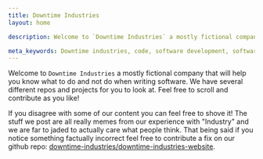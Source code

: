 ```yaml
---
title: Downtime Industries
layout: home

description: Welcome to `Downtime Industries` a mostly fictional company that will help you know what to do and not do when writing software.

meta_keywords: Downtime industries, code, software development, software engineering
---
```


Welcome to `Downtime Industries` a mostly fictional company that will help you know what to do and not do when writing software. We have several different repos and projects for you to look at. Feel free to scroll and contribute as you like!

If you disagree with some of our content you can feel free to shove it! The stuff we post are all really memes from our experience with "Industry" and we are far to jaded to actually care what people think. That being said if you notice something factually incorrect feel free to contribute a fix on our github repo: [downtime-industries/downtime-industries-website](https://github.com/downtime-industries/downtime-industries-website). 